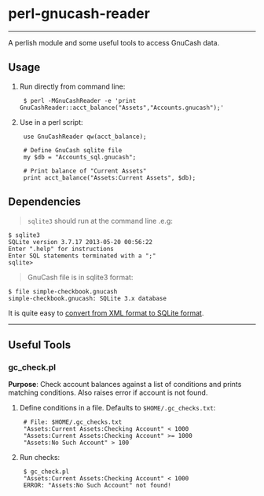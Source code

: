 # perl-gnucash-reader
----
A perlish module and some useful tools to access GnuCash data.

## Usage

1. Run directly from command line:

		$ perl -MGnuCashReader -e 'print GnuCashReader::acct_balance("Assets","Accounts.gnucash");'

2. Use in a perl script:

		use GnuCashReader qw(acct_balance);

		# Define GnuCash sqlite file
		my $db = "Accounts_sql.gnucash";

		# Print balance of "Current Assets"
		print acct_balance("Assets:Current Assets", $db);


## Dependencies

> <code>sqlite3</code> should run at the command line .e.g:

	$ sqlite3 
	SQLite version 3.7.17 2013-05-20 00:56:22
	Enter ".help" for instructions
	Enter SQL statements terminated with a ";"
	sqlite> 

> GnuCash file is in sqlite3 format:

	$ file simple-checkbook.gnucash 
	simple-checkbook.gnucash: SQLite 3.x database

It is quite easy to [convert from XML format to SQLite format][1].

----
## Useful Tools

### gc_check.pl

**Purpose**: Check account balances against a list of conditions and prints
matching conditions. Also raises error if account is not found.

1. Define conditions in a file. Defaults to <code>$HOME/.gc_checks.txt</code>:

		# File: $HOME/.gc_checks.txt
		"Assets:Current Assets:Checking Account" < 1000
		"Assets:Current Assets:Checking Account" >= 1000
		"Assets:No Such Account" > 100

2. Run checks:

		$ gc_check.pl
		"Assets:Current Assets:Checking Account" < 1000
		ERROR: "Assets:No Such Account" not found!


[1]: http://gnucash.1415818.n4.nabble.com/No-SQL-backend-for-2-4-in-Linux-td3170733.html

